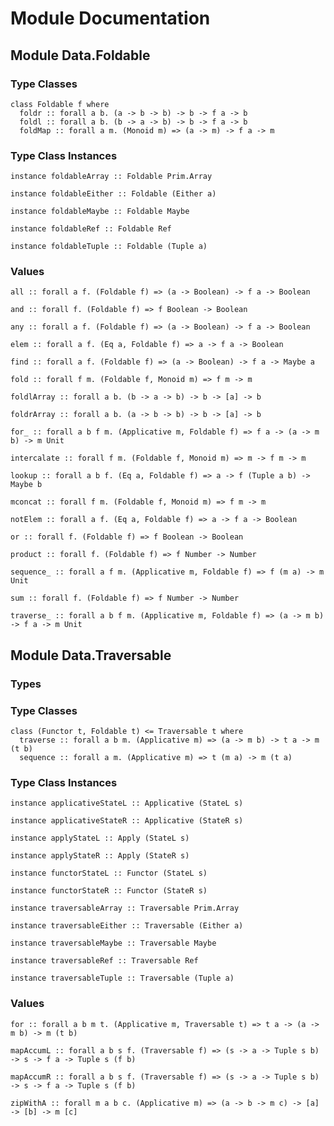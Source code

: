 # Module Documentation

## Module Data.Foldable

### Type Classes

    class Foldable f where
      foldr :: forall a b. (a -> b -> b) -> b -> f a -> b
      foldl :: forall a b. (b -> a -> b) -> b -> f a -> b
      foldMap :: forall a m. (Monoid m) => (a -> m) -> f a -> m


### Type Class Instances

    instance foldableArray :: Foldable Prim.Array

    instance foldableEither :: Foldable (Either a)

    instance foldableMaybe :: Foldable Maybe

    instance foldableRef :: Foldable Ref

    instance foldableTuple :: Foldable (Tuple a)


### Values

    all :: forall a f. (Foldable f) => (a -> Boolean) -> f a -> Boolean

    and :: forall f. (Foldable f) => f Boolean -> Boolean

    any :: forall a f. (Foldable f) => (a -> Boolean) -> f a -> Boolean

    elem :: forall a f. (Eq a, Foldable f) => a -> f a -> Boolean

    find :: forall a f. (Foldable f) => (a -> Boolean) -> f a -> Maybe a

    fold :: forall f m. (Foldable f, Monoid m) => f m -> m

    foldlArray :: forall a b. (b -> a -> b) -> b -> [a] -> b

    foldrArray :: forall a b. (a -> b -> b) -> b -> [a] -> b

    for_ :: forall a b f m. (Applicative m, Foldable f) => f a -> (a -> m b) -> m Unit

    intercalate :: forall f m. (Foldable f, Monoid m) => m -> f m -> m

    lookup :: forall a b f. (Eq a, Foldable f) => a -> f (Tuple a b) -> Maybe b

    mconcat :: forall f m. (Foldable f, Monoid m) => f m -> m

    notElem :: forall a f. (Eq a, Foldable f) => a -> f a -> Boolean

    or :: forall f. (Foldable f) => f Boolean -> Boolean

    product :: forall f. (Foldable f) => f Number -> Number

    sequence_ :: forall a f m. (Applicative m, Foldable f) => f (m a) -> m Unit

    sum :: forall f. (Foldable f) => f Number -> Number

    traverse_ :: forall a b f m. (Applicative m, Foldable f) => (a -> m b) -> f a -> m Unit


## Module Data.Traversable

### Types


### Type Classes

    class (Functor t, Foldable t) <= Traversable t where
      traverse :: forall a b m. (Applicative m) => (a -> m b) -> t a -> m (t b)
      sequence :: forall a m. (Applicative m) => t (m a) -> m (t a)


### Type Class Instances

    instance applicativeStateL :: Applicative (StateL s)

    instance applicativeStateR :: Applicative (StateR s)

    instance applyStateL :: Apply (StateL s)

    instance applyStateR :: Apply (StateR s)

    instance functorStateL :: Functor (StateL s)

    instance functorStateR :: Functor (StateR s)

    instance traversableArray :: Traversable Prim.Array

    instance traversableEither :: Traversable (Either a)

    instance traversableMaybe :: Traversable Maybe

    instance traversableRef :: Traversable Ref

    instance traversableTuple :: Traversable (Tuple a)


### Values

    for :: forall a b m t. (Applicative m, Traversable t) => t a -> (a -> m b) -> m (t b)

    mapAccumL :: forall a b s f. (Traversable f) => (s -> a -> Tuple s b) -> s -> f a -> Tuple s (f b)

    mapAccumR :: forall a b s f. (Traversable f) => (s -> a -> Tuple s b) -> s -> f a -> Tuple s (f b)

    zipWithA :: forall m a b c. (Applicative m) => (a -> b -> m c) -> [a] -> [b] -> m [c]